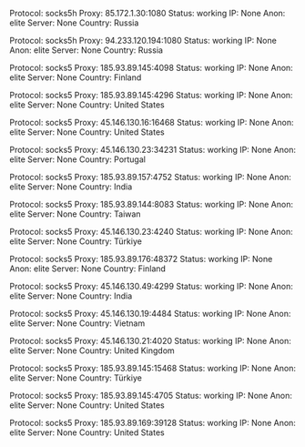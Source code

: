 Protocol: socks5h
Proxy: 85.172.1.30:1080
Status: working
IP: None
Anon: elite
Server: None
Country: Russia

Protocol: socks5h
Proxy: 94.233.120.194:1080
Status: working
IP: None
Anon: elite
Server: None
Country: Russia

Protocol: socks5
Proxy: 185.93.89.145:4098
Status: working
IP: None
Anon: elite
Server: None
Country: Finland

Protocol: socks5
Proxy: 185.93.89.145:4296
Status: working
IP: None
Anon: elite
Server: None
Country: United States

Protocol: socks5
Proxy: 45.146.130.16:16468
Status: working
IP: None
Anon: elite
Server: None
Country: United States

Protocol: socks5
Proxy: 45.146.130.23:34231
Status: working
IP: None
Anon: elite
Server: None
Country: Portugal

Protocol: socks5
Proxy: 185.93.89.157:4752
Status: working
IP: None
Anon: elite
Server: None
Country: India

Protocol: socks5
Proxy: 185.93.89.144:8083
Status: working
IP: None
Anon: elite
Server: None
Country: Taiwan

Protocol: socks5
Proxy: 45.146.130.23:4240
Status: working
IP: None
Anon: elite
Server: None
Country: Türkiye

Protocol: socks5
Proxy: 185.93.89.176:48372
Status: working
IP: None
Anon: elite
Server: None
Country: Finland

Protocol: socks5
Proxy: 45.146.130.49:4299
Status: working
IP: None
Anon: elite
Server: None
Country: India

Protocol: socks5
Proxy: 45.146.130.19:4484
Status: working
IP: None
Anon: elite
Server: None
Country: Vietnam

Protocol: socks5
Proxy: 45.146.130.21:4020
Status: working
IP: None
Anon: elite
Server: None
Country: United Kingdom

Protocol: socks5
Proxy: 185.93.89.145:15468
Status: working
IP: None
Anon: elite
Server: None
Country: Türkiye

Protocol: socks5
Proxy: 185.93.89.145:4705
Status: working
IP: None
Anon: elite
Server: None
Country: United States

Protocol: socks5
Proxy: 185.93.89.169:39128
Status: working
IP: None
Anon: elite
Server: None
Country: United States

